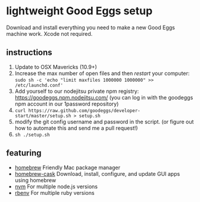 # lightweight Good Eggs setup

Download and install everything you need to make a new Good Eggs machine work. Xcode not required.

## instructions

1. Update to OSX Mavericks (10.9+)
2. Increase the max number of open files and then *restart* your computer:
``
sudo sh -c 'echo "limit maxfiles 1000000 1000000" >> /etc/launchd.conf'
``
3. Add yourself to our nodejitsu private npm registry: https://goodeggs.npm.nodejitsu.com/ (you can log in with the goodeggs npm account in our 1password repository)
4. `curl https://raw.github.com/goodeggs/developer-start/master/setup.sh > setup.sh`
5. modify the git config username and password in the script. (or figure out how to automate this and send me a pull request!)
6. `sh ./setup.sh`

## featuring

- [homebrew](http://brew.sh/) Friendly Mac package manager
- [homebrew-cask](https://github.com/phinze/homebrew-cask) Download, install, configure, and update GUI apps using homebrew
- [nvm](https://github.com/creationix/nvm) For multiple node.js versions
- [rbenv](https://github.com/sstephenson/rbenv) For multiple ruby versions
